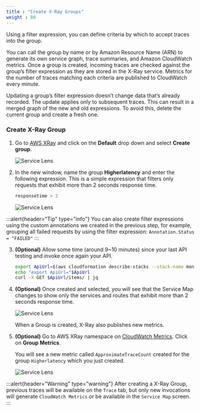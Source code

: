 ```yaml
---
title : "Create X-Ray Groups"
weight : 80
---
```


Using a filter expression, you can define criteria by which to accept traces into the group.

You can call the group by name or by Amazon Resource Name (ARN) to generate its own service graph, trace summaries, and Amazon CloudWatch metrics. Once a group is created, incoming traces are checked against the group’s filter expression as they are stored in the X-Ray service. Metrics for the number of traces matching each criteria are published to CloudWatch every minute.

Updating a group’s filter expression doesn’t change data that’s already recorded. The update applies only to subsequent traces. This can result in a merged graph of the new and old expressions. To avoid this, delete the current group and create a fresh one.

### Create X-Ray Group

1. Go to [AWS XRay](https://console.aws.amazon.com/xray/home#service-map) and click on the **Default** drop down and select **Create group**.

    ![Service Lens](/images/xray_group.png)

2. In the new window, name the group **Higherlatency** and enter the following expression. This is a simple expression that filters only requests that exhibit more than 2 seconds response time.

    ```SQL
    responsetime > 2
    ```

    ![Service Lens](/images/xray_group_11.png)


:::alert{header="Tip" type="info"}
You can also create filter expressions using the custom annotations we created in the previous step, for example, grouping all failed requests by using the filter expression: 
`Annotation.Status = "FAILED"`
:::

3. **(Optional)** Allow some time (around 9~10 minutes) since your last API testing and invoke once again your API.

    ```sh
    export ApiUrl=$(aws cloudformation describe-stacks --stack-name monitoring-app-tracing --output json | jq '.Stacks[].Outputs[] | select(.OutputKey=="ApiUrl") | .OutputValue' | sed -e 's/^"//'  -e 's/"$//')
    echo "export ApiUrl="$ApiUrl
    curl -X GET $ApiUrl/items/ | jq
    ```

4. **(Optional)** Once created and selected, you will see that the Service Map changes to show only the services and routes that exhibit more than 2 seconds response time.

    ![Service Lens](/images/xray_group_1.png)

    When a Group is created, X-Ray also publishes new metrics.

5. **(Optional)** Go to AWS XRay namespace on [CloudWatch Metrics](https://console.aws.amazon.com/cloudwatch/home?#metricsV2:graph=~();namespace=~'AWS*2fX-Ray). Click on **Group Metrics**.

    You will see a new metric called `ApproximateTraceCount` created for the group `Higherlatency` which you just created.

    ![Service Lens](/images/xray_group_2.png)

:::alert{header="Warning" type="warning"}
After creating a X-Ray Group, previous traces will be available on the `Trace` tab, but only new invocations will generate `CloudWatch Metrics` or be available in the `Service Map` screen. 
:::
